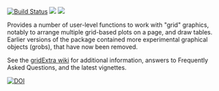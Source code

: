 [![Build Status](https://travis-ci.org/baptiste/gridextra.svg?branch=master)](https://travis-ci.org/baptiste/gridextra)
[![](http://www.r-pkg.org/badges/version/gridExtra)](http://cran.rstudio.com/web/packages/gridExtra/index.html)
[![](http://cranlogs.r-pkg.org/badges/grand-total/gridExtra)](http://cran.rstudio.com/web/packages/gridExtra/index.html)

Provides a number of user-level functions to work with "grid" graphics, notably to arrange multiple grid-based plots on a page, and draw tables. Earlier versions of the package contained more experimental graphical objects (grobs), that have now been removed.

See the [gridExtra wiki](https://github.com/baptiste/gridextra/wiki) for additional information, answers to Frequently Asked Questions, and the latest vignettes.

[![DOI](https://zenodo.org/badge/5734/baptiste/gridextra.png)](http://dx.doi.org/10.5281/zenodo.11422)
